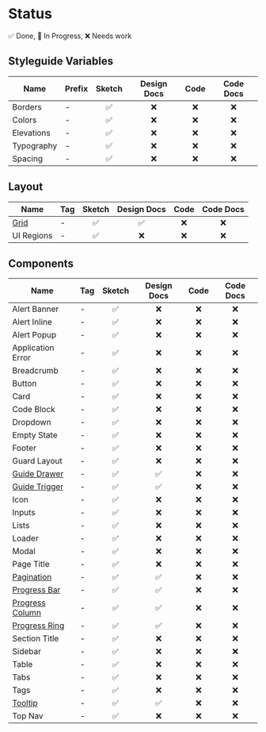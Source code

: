# Status

✅ Done, 🚧 In Progress, ❌ Needs work

## Styleguide Variables

| Name       | Prefix | Sketch | Design Docs | Code | Code Docs |
|------------|--------|:------:|:-----------:|:----:|:---------:|
| Borders    | -      |   ✅    |      ❌      |  ❌   |     ❌     |
| Colors     | -      |   ✅    |      ❌      |  ❌   |     ❌     |
| Elevations | -      |   ✅    |      ❌      |  ❌   |     ❌     |
| Typography | -      |   ✅    |      ❌      |  ❌   |     ❌     |
| Spacing    | -      |   ✅    |      ❌      |  ❌   |     ❌     |

## Layout

| Name                   | Tag | Sketch | Design Docs | Code | Code Docs |
|------------------------|-----|:------:|:-----------:|:----:|:---------:|
| [Grid](layout/grid.md) | -   |   ✅    |      ✅      |  ❌   |     ❌     |
| UI Regions             | -   |   ✅    |      ❌      |  ❌   |     ❌     |

## Components

| Name                                         | Tag | Sketch | Design Docs | Code | Code Docs |
|----------------------------------------------|-----|:------:|:-----------:|:----:|:---------:|
| Alert Banner                                 | -   |   ✅    |      ❌      |  ❌   |     ❌     |
| Alert Inline                                 | -   |   ✅    |      ❌      |  ❌   |     ❌     |
| Alert Popup                                  | -   |   ✅    |      ❌      |  ❌   |     ❌     |
| Application Error                            | -   |   ✅    |      ❌      |  ❌   |     ❌     |
| Breadcrumb                                   | -   |   ✅    |      ❌      |  ❌   |     ❌     |
| Button                                       | -   |   ✅    |      ❌      |  ❌   |     ❌     |
| Card                                         | -   |   ✅    |      ❌      |  ❌   |     ❌     |
| Code Block                                   | -   |   ✅    |      ❌      |  ❌   |     ❌     |
| Dropdown                                     | -   |   ✅    |      ❌      |  ❌   |     ❌     |
| Empty State                                  | -   |   ✅    |      ❌      |  ❌   |     ❌     |
| Footer                                       | -   |   ✅    |      ❌      |  ❌   |     ❌     |
| Guard Layout                                 | -   |   ✅    |      ❌      |  ❌   |     ❌     |
| [Guide Drawer](components/guide-drawer.md)   | -   |   ✅    |      ✅      |  ❌   |     ❌     |
| [Guide Trigger](components/guide-trigger.md) | -   |   ✅    |      ✅      |  ❌   |     ❌     |
| Icon                                         | -   |   ✅    |      ❌      |  ❌   |     ❌     |
| Inputs                                       | -   |   ✅    |      ❌      |  ❌   |     ❌     |
| Lists                                        | -   |   ✅    |      ❌      |  ❌   |     ❌     |
| Loader                                       | -   |   ✅    |      ❌      |  ❌   |     ❌     |
| Modal                                        | -   |   ✅    |      ❌      |  ❌   |     ❌     |
| Page Title                                   | -   |   ✅    |      ❌      |  ❌   |     ❌     |
| [Pagination](components/pagination.md)       | -   |   ✅    |      ✅      |  ❌   |     ❌     |
| [Progress Bar](components/progress.md)       | -   |   ✅    |      ✅      |  ❌   |     ❌     |
| [Progress Column](components/progress.md)    | -   |   ✅    |      ✅      |  ❌   |     ❌     |
| [Progress Ring](components/progress.md)      | -   |   ✅    |      ✅      |  ❌   |     ❌     |
| Section Title                                | -   |   ✅    |      ❌      |  ❌   |     ❌     |
| Sidebar                                      | -   |   ✅    |      ❌      |  ❌   |     ❌     |
| Table                                        | -   |   ✅    |      ❌      |  ❌   |     ❌     |
| Tabs                                         | -   |   ✅    |      ❌      |  ❌   |     ❌     |
| Tags                                         | -   |   ✅    |      ❌      |  ❌   |     ❌     |
| [Tooltip](components/tooltip.md)             | -   |   ✅    |      ✅      |  ❌   |     ❌     |
| Top Nav                                      | -   |   ✅    |      ❌      |  ❌   |     ❌     |
